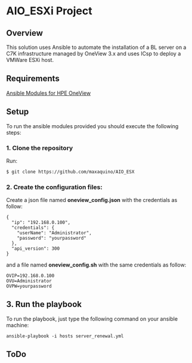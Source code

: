 # AIO_ESXi Project

## Overview

This solution uses Ansible to automate the installation of a BL server on a C7K infrastructure managed by OneView 3.x and uses ICsp to deploy a VMWare ESXi host.

## Requirements
[Ansible Modules for HPE OneView](https://github.com/HewlettPackard/oneview-ansible)

## Setup
To run the ansible modules provided you should execute the following steps:

### 1. Clone the repository

Run:

```bash
$ git clone https://github.com/maxaquino/AIO_ESX
```

### 2. Create the configuration files:

Create a json file named **oneview_config.json** with the credentials as follow:
```
{
  "ip": "192.168.0.100",
  "credentials": {
    "userName": "Administrator",
    "password": "yourpassword"
  },
  "api_version": 300
}
```

and a file named **oneview_config.sh** with the same credentials as follow:
```
OVIP=192.168.0.100
OVU=Administrator
OVPW=yourpassword
```

## 3. Run the playbook
To run the playbook, just type the following command on your ansible machine:

```
ansible-playbook -i hosts server_renewal.yml
```


## ToDo

